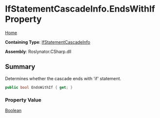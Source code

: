 # IfStatementCascadeInfo\.EndsWithIf Property

[Home](../../../../README.md)

**Containing Type**: [IfStatementCascadeInfo](../README.md)

**Assembly**: Roslynator\.CSharp\.dll

## Summary

Determines whether the cascade ends with 'if' statement\.

```csharp
public bool EndsWithIf { get; }
```

### Property Value

[Boolean](https://docs.microsoft.com/en-us/dotnet/api/system.boolean)

